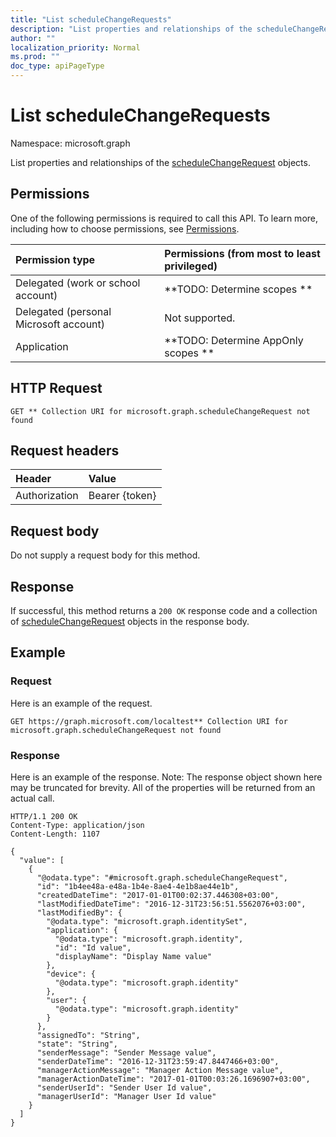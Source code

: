 ```yaml
---
title: "List scheduleChangeRequests"
description: "List properties and relationships of the scheduleChangeRequest objects."
author: ""
localization_priority: Normal
ms.prod: ""
doc_type: apiPageType
---
```


# List scheduleChangeRequests

Namespace: microsoft.graph

List properties and relationships of the [scheduleChangeRequest](../resources/schedulechangerequest.md) objects.

## Permissions
One of the following permissions is required to call this API. To learn more, including how to choose permissions, see [Permissions](/concepts/permissions-reference.md).

|Permission type|Permissions (from most to least privileged)|
|:---|:---|
|Delegated (work or school account)|**TODO: Determine scopes **|
|Delegated (personal Microsoft account)|Not supported.|
|Application|**TODO: Determine AppOnly scopes **|

## HTTP Request
<!-- {
  "blockType": "ignored"
}
-->
``` http
GET ** Collection URI for microsoft.graph.scheduleChangeRequest not found
```

## Request headers
|Header|Value|
|:---|:---|
|Authorization|Bearer {token}|

## Request body
Do not supply a request body for this method.

## Response
If successful, this method returns a `200 OK` response code and a collection of [scheduleChangeRequest](../resources/schedulechangerequest.md) objects in the response body.

## Example

### Request
Here is an example of the request.
<!-- {
  "blockType": "request",
  "name": "get_schedulechangerequest"
}
-->
``` http
GET https://graph.microsoft.com/localtest** Collection URI for microsoft.graph.scheduleChangeRequest not found
```

### Response
Here is an example of the response. Note: The response object shown here may be truncated for brevity. All of the properties will be returned from an actual call.
<!-- {
  "blockType": "response",
  "truncated": true,
  "@odata.type": "collection(microsoft.graph.schedulechangerequest)"
}
-->
``` http
HTTP/1.1 200 OK
Content-Type: application/json
Content-Length: 1107

{
  "value": [
    {
      "@odata.type": "#microsoft.graph.scheduleChangeRequest",
      "id": "1b4ee48a-e48a-1b4e-8ae4-4e1b8ae44e1b",
      "createdDateTime": "2017-01-01T00:02:37.446308+03:00",
      "lastModifiedDateTime": "2016-12-31T23:56:51.5562076+03:00",
      "lastModifiedBy": {
        "@odata.type": "microsoft.graph.identitySet",
        "application": {
          "@odata.type": "microsoft.graph.identity",
          "id": "Id value",
          "displayName": "Display Name value"
        },
        "device": {
          "@odata.type": "microsoft.graph.identity"
        },
        "user": {
          "@odata.type": "microsoft.graph.identity"
        }
      },
      "assignedTo": "String",
      "state": "String",
      "senderMessage": "Sender Message value",
      "senderDateTime": "2016-12-31T23:59:47.8447466+03:00",
      "managerActionMessage": "Manager Action Message value",
      "managerActionDateTime": "2017-01-01T00:03:26.1696907+03:00",
      "senderUserId": "Sender User Id value",
      "managerUserId": "Manager User Id value"
    }
  ]
}
```

